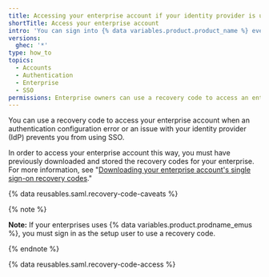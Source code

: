 ```yaml
---
title: Accessing your enterprise account if your identity provider is unavailable
shortTitle: Access your enterprise account
intro: 'You can sign into {% data variables.product.product_name %} even if your identity provider is unavailable by bypassing single sign-on (SSO) with a recovery code.'
versions:
  ghec: '*'
type: how_to
topics:
  - Accounts
  - Authentication
  - Enterprise
  - SSO
permissions: Enterprise owners can use a recovery code to access an enterprise account.
---
```


You can use a recovery code to access your enterprise account when an authentication configuration error or an issue with your identity provider (IdP) prevents you from using SSO.

In order to access your enterprise account this way, you must have previously downloaded and stored the recovery codes for your enterprise. For more information, see "[Downloading your enterprise account's single sign-on recovery codes](/admin/identity-and-access-management/managing-recovery-codes-for-your-enterprise/downloading-your-enterprise-accounts-single-sign-on-recovery-codes)."

{% data reusables.saml.recovery-code-caveats %}

{% note %}

**Note:** If your enterprises uses {% data variables.product.prodname_emus %}, you must sign in as the setup user to use a recovery code.

{% endnote %}

{% data reusables.saml.recovery-code-access %}

